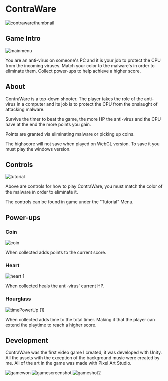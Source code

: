# ContraWare
![contrawarethumbnail](https://github.com/MarcoCarenza/ContraWare/assets/148258941/23af6c5b-6b9d-4dec-b811-f486016dfc4c)

## Game Intro


![mainmenu](https://github.com/MarcoCarenza/ContraWare/assets/148258941/7a942c07-8267-4f77-b442-bfeddfc4d073)


You are an anti-virus on someone's PC and it is your job to protect the CPU from the incoming viruses. Match your color to the malware's in order to eliminate them. Collect power-ups to help achieve a higher score.

## About
ContraWare is a top-down shooter. The player takes the role of the anti-virus in a computer and its job is to protect the CPU from the onslaught of attacking malware.

Survive the timer to beat the game, the more HP the anti-virus and the CPU have at the end the more points you gain.

Points are granted via eliminating malware or picking up coins.

The highscore will not save when played on WebGL version. To save it you must play the windows version.

## Controls

![tutorial](https://github.com/MarcoCarenza/ContraWare/assets/148258941/2c580c36-803e-4310-bed5-a403f4bcabf8)


Above are controls for how to play ContraWare, you must match the color of the malware in order to eliminate it. 

The controls can be found in game under the "Tutorial" Menu.

## Power-ups
### Coin

![coin](https://github.com/MarcoCarenza/ContraWare/assets/148258941/74068c67-e73e-44f8-a5ff-817cf8ebf8d5)

When collected adds points to the current score.

### Heart

![heart 1](https://github.com/MarcoCarenza/ContraWare/assets/148258941/bda340f9-409c-4e5c-840d-3f41d57c907f)

When collected heals the anti-virus' current HP.

### Hourglass

![timePowerUp (1)](https://github.com/MarcoCarenza/ContraWare/assets/148258941/3c2eafd3-2b93-4001-8cf5-40380f61a5ce)


When collected adds time to the total timer. Making it that the player can extend the playtime to reach a higher score.

## Development
ContraWare was the first video game I created, it was developed with Unity. All the assets with the exception of the background music were created by me. All of the art in the game was made with Pixel Art Studio.

![gamewon](https://github.com/MarcoCarenza/ContraWare/assets/148258941/60aa8b2d-e7cf-4a00-8870-eddf599bf980)
![gamescreenshot](https://github.com/MarcoCarenza/ContraWare/assets/148258941/aadd0c6b-d8b3-417c-8bd8-b06eaacfd7af)
![gameshot2](https://github.com/MarcoCarenza/ContraWare/assets/148258941/30358876-1cb4-42b9-bf58-61282ae80c58)
